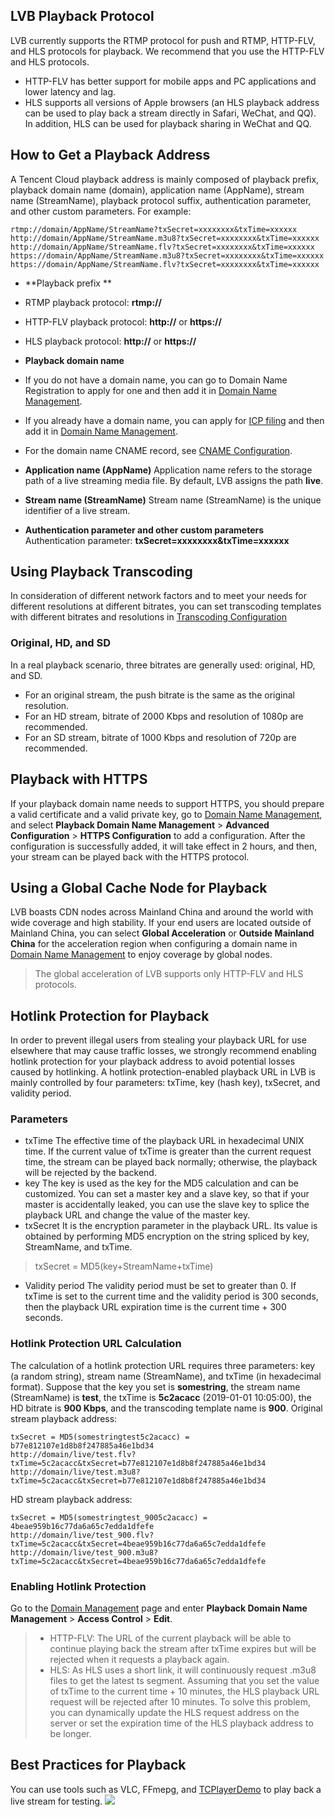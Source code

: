 ## LVB Playback Protocol
LVB currently supports the RTMP protocol for push and RTMP, HTTP-FLV, and HLS protocols for playback. We recommend that you use the HTTP-FLV and HLS protocols. 
- HTTP-FLV has better support for mobile apps and PC applications and lower latency and lag.
- HLS supports all versions of Apple browsers (an HLS playback address can be used to play back a stream directly in Safari, WeChat, and QQ). In addition, HLS can be used for playback sharing in WeChat and QQ.

## How to Get a Playback Address
A Tencent Cloud playback address is mainly composed of playback prefix, playback domain name (domain), application name (AppName), stream name (StreamName), playback protocol suffix, authentication parameter, and other custom parameters.
For example:
```
rtmp://domain/AppName/StreamName?txSecret=xxxxxxxx&txTime=xxxxxx
http://domain/AppName/StreamName.m3u8?txSecret=xxxxxxxx&txTime=xxxxxx
http://domain/AppName/StreamName.flv?txSecret=xxxxxxxx&txTime=xxxxxx
https://domain/AppName/StreamName.m3u8?txSecret=xxxxxxxx&txTime=xxxxxx
https://domain/AppName/StreamName.flv?txSecret=xxxxxxxx&txTime=xxxxxx
```
- **Playback prefix **
 - RTMP playback protocol: **rtmp://**
 - HTTP-FLV playback protocol: **http://** or **https://**
 - HLS playback protocol: **http://** or **https://**

- **Playback domain name**
 - If you do not have a domain name, you can go to Domain Name Registration to apply for one and then add it in [Domain Name Management](https://console.cloud.tencent.com/live/domainmanage).
 - If you already have a domain name, you can apply for [ICP filing](https://intl.cloud.tencent.com/product/icp) and then add it in [Domain Name Management](https://console.cloud.tencent.com/live/domainmanage).
 - For the domain name CNAME record, see [CNAME Configuration](https://intl.cloud.tencent.com/document/product/267/31057).

- **Application name (AppName)**
Application name refers to the storage path of a live streaming media file. By default, LVB assigns the path **live**.

- **<span id="streamname">Stream name (StreamName)</span>**
Stream name (StreamName) is the unique identifier of a live stream.

- **Authentication parameter and other custom parameters**
Authentication parameter: **txSecret=xxxxxxxx&txTime=xxxxxx**

## Using Playback Transcoding
In consideration of different network factors and to meet your needs for different resolutions at different bitrates, you can set transcoding templates with different bitrates and resolutions in [Transcoding Configuration](https://console.cloud.tencent.com/live/config/transcode)
 ### <span id="multirate">Original, HD, and SD</span>
In a real playback scenario, three bitrates are generally used: original, HD, and SD.
 - For an original stream, the push bitrate is the same as the original resolution.
 - For an HD stream, bitrate of 2000 Kbps and resolution of 1080p are recommended.
 - For an SD stream, bitrate of 1000 Kbps and resolution of 720p are recommended.

## Playback with HTTPS
If your playback domain name needs to support HTTPS, you should prepare a valid certificate and a valid private key, go to [Domain Name Management](https://console.cloud.tencent.com/live/domainmanage), and select **Playback Domain Name Management** > **Advanced Configuration** > **HTTPS Configuration** to add a configuration. After the configuration is successfully added, it will take effect in 2 hours, and then, your stream can be played back with the HTTPS protocol.

## Using a Global Cache Node for Playback
LVB boasts CDN nodes across Mainland China and around the world with wide coverage and high stability. If your end users are located outside of Mainland China, you can select **Global Acceleration** or **Outside Mainland China** for the acceleration region when configuring a domain name in [Domain Name Management](https://console.cloud.tencent.com/live/domainmanage) to enjoy coverage by global nodes.
>The global acceleration of LVB supports only HTTP-FLV and HLS protocols.
## Hotlink Protection for Playback
In order to prevent illegal users from stealing your playback URL for use elsewhere that may cause traffic losses, we strongly recommend enabling hotlink protection for your playback address to avoid potential losses caused by hotlinking. A hotlink protection-enabled playback URL in LVB is mainly controlled by four parameters: txTime, key (hash key), txSecret, and validity period.

### Parameters
-  txTime
The effective time of the playback URL in hexadecimal UNIX time. If the current value of txTime is greater than the current request time, the stream can be played back normally; otherwise, the playback will be rejected by the backend.
- key
The key is used as the key for the MD5 calculation and can be customized. You can set a master key and a slave key, so that if your master is accidentally leaked, you can use the slave key to splice the playback URL and change the value of the master key.
- txSecret
It is the encryption parameter in the playback URL. Its value is obtained by performing MD5 encryption on the string spliced by key, StreamName, and txTime.
> txSecret = MD5(key+StreamName+txTime)
- Validity period
The validity period must be set to greater than 0. If txTime is set to the current time and the validity period is 300 seconds, then the playback URL expiration time is the current time + 300 seconds.

### Hotlink Protection URL Calculation
The calculation of a hotlink protection URL requires three parameters: key (a random string), stream name (StreamName), and txTime (in hexadecimal format).
Suppose that the key you set is **somestring**, the stream name (StreamName) is **test**, the txTime is **5c2acacc** (2019-01-01 10:05:00), the HD bitrate is **900 Kbps**, and the transcoding template name is **900**.
Original stream playback address:
```
txSecret = MD5(somestringtest5c2acacc) = b77e812107e1d8b8f247885a46e1bd34
http://domain/live/test.flv?txTime=5c2acacc&txSecret=b77e812107e1d8b8f247885a46e1bd34
http://domain/live/test.m3u8?txTime=5c2acacc&txSecret=b77e812107e1d8b8f247885a46e1bd34
```
HD stream playback address:
```
txSecret = MD5(somestringtest_9005c2acacc) = 4beae959b16c77da6a65c7edda1dfefe
http://domain/live/test_900.flv?txTime=5c2acacc&txSecret=4beae959b16c77da6a65c7edda1dfefe
http://domain/live/test_900.m3u8?txTime=5c2acacc&txSecret=4beae959b16c77da6a65c7edda1dfefe
```

### Enabling Hotlink Protection
Go to the [Domain Management](https://console.cloud.tencent.com/live/domainmanage) page and enter **Playback Domain Name Management** > **Access Control** > **Edit**.



>- HTTP-FLV: The URL of the current playback will be able to continue playing back the stream after txTime expires but will be rejected when it requests a playback again.
>- HLS: As HLS uses a short link, it will continuously request .m3u8 files to get the latest ts segment. Assuming that you set the value of txTime to the current time + 10 minutes, the HLS playback URL request will be rejected after 10 minutes. To solve this problem, you can dynamically update the HLS request address on the server or set the expiration time of the HLS playback address to be longer.


## Best Practices for Playback
You can use tools such as VLC, FFmepg, and [TCPlayerDemo](https://imgcache.qq.com/open/qcloud/video/player/demo/player.html) to play back a live stream for testing.
![](https://main.qcloudimg.com/raw/99e54d782d06dbf3e1cff4086181b476.png)



